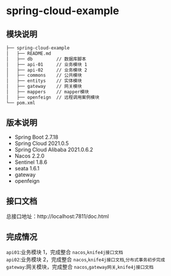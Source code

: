 # spring-cloud-example

## 模块说明
```markdown
├── spring-cloud-example
│   ├── README.md
│   ├── db         // 数据库脚本
│   ├── api-01     // 业务模块 1
│   ├── api-02     // 业务模块 2
│   ├── commons    // 公共模块
│   ├── entitys    // 实体模块
│   ├── gateway    // 网关模块
│   ├── mappers    // mapper模块
│   ├── openfeign  // 远程调用案例模块
└── pom.xml
```

## 版本说明
- Spring Boot 2.7.18
- Spring Cloud 2021.0.5
- Spring Cloud Alibaba 2021.0.6.2
- Nacos 2.2.0
- Sentinel 1.8.6
- seata 1.6.1
- gateway
- openfeign 

## 接口文档

总接口地址：http://localhost:7811/doc.html

## 完成情况

`api01`:业务模块 1，完成整合 `nacos`,`knife4j接口文档`<br/>
`api02`:业务模块 2，完成整合 `nacos`,`knife4j接口文档`,`分布式事务初步完成`<br/>
`gateway`:网关模块，完成整合 `nacos`,`gateway网关`,`knife4j接口文档`<br/>